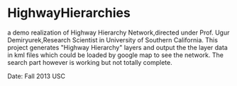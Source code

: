 HighwayHierarchies
==================

a demo realization of Highway Hierarchy Network,directed under Prof. Ugur Demiryurek,Research Scientist
in University of Southern California. This project generates "Highway Hierarchy" layers and output the 
the layer data in kml files which could be loaded by google map to see the network. The search part however
is working but not totally complete.

Date: Fall 2013 USC
